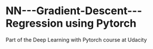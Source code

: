 # NN---Gradient-Descent---Regression using Pytorch
Part of the Deep Learning with Pytorch course at Udacity
